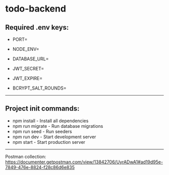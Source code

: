 # todo-backend

## Required .env keys:

- PORT=<br>
- NODE_ENV=<br>
- DATABASE_URL=<br>

- JWT_SECRET=<br>
- JWT_EXPIRE=<br>

- BCRYPT_SALT_ROUNDS=<br>

---


## Project init commands: 

- npm install - Install all dependencies
- npm run migrate - Run database migrations
- npm run seed - Run seeders
- npm run dev - Start development server
- npm start - Start production server

---
Postman collection: https://documenter.getpostman.com/view/13842706/UyrADwA1#ad19d95e-7849-476e-8824-f28c86d6e835
